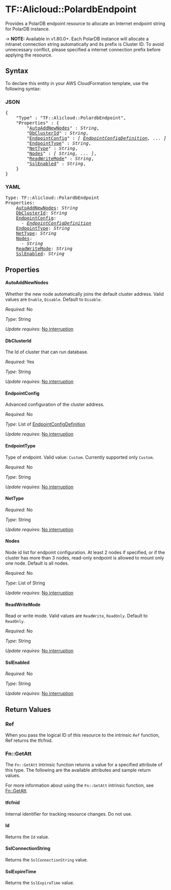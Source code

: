 # TF::Alicloud::PolardbEndpoint

Provides a PolarDB endpoint resource to allocate an Internet endpoint string for PolarDB instance.

-> **NOTE:** Available in v1.80.0+. Each PolarDB instance will allocate a intranet connection string automatically and its prefix is Cluster ID.
 To avoid unnecessary conflict, please specified a internet connection prefix before applying the resource.

## Syntax

To declare this entity in your AWS CloudFormation template, use the following syntax:

### JSON

<pre>
{
    "Type" : "TF::Alicloud::PolardbEndpoint",
    "Properties" : {
        "<a href="#autoaddnewnodes" title="AutoAddNewNodes">AutoAddNewNodes</a>" : <i>String</i>,
        "<a href="#dbclusterid" title="DbClusterId">DbClusterId</a>" : <i>String</i>,
        "<a href="#endpointconfig" title="EndpointConfig">EndpointConfig</a>" : <i>[ <a href="endpointconfigdefinition.md">EndpointConfigDefinition</a>, ... ]</i>,
        "<a href="#endpointtype" title="EndpointType">EndpointType</a>" : <i>String</i>,
        "<a href="#nettype" title="NetType">NetType</a>" : <i>String</i>,
        "<a href="#nodes" title="Nodes">Nodes</a>" : <i>[ String, ... ]</i>,
        "<a href="#readwritemode" title="ReadWriteMode">ReadWriteMode</a>" : <i>String</i>,
        "<a href="#sslenabled" title="SslEnabled">SslEnabled</a>" : <i>String</i>,
    }
}
</pre>

### YAML

<pre>
Type: TF::Alicloud::PolardbEndpoint
Properties:
    <a href="#autoaddnewnodes" title="AutoAddNewNodes">AutoAddNewNodes</a>: <i>String</i>
    <a href="#dbclusterid" title="DbClusterId">DbClusterId</a>: <i>String</i>
    <a href="#endpointconfig" title="EndpointConfig">EndpointConfig</a>: <i>
      - <a href="endpointconfigdefinition.md">EndpointConfigDefinition</a></i>
    <a href="#endpointtype" title="EndpointType">EndpointType</a>: <i>String</i>
    <a href="#nettype" title="NetType">NetType</a>: <i>String</i>
    <a href="#nodes" title="Nodes">Nodes</a>: <i>
      - String</i>
    <a href="#readwritemode" title="ReadWriteMode">ReadWriteMode</a>: <i>String</i>
    <a href="#sslenabled" title="SslEnabled">SslEnabled</a>: <i>String</i>
</pre>

## Properties

#### AutoAddNewNodes

Whether the new node automatically joins the default cluster address. Valid values are `Enable`, `Disable`. Default to `Disable`.

_Required_: No

_Type_: String

_Update requires_: [No interruption](https://docs.aws.amazon.com/AWSCloudFormation/latest/UserGuide/using-cfn-updating-stacks-update-behaviors.html#update-no-interrupt)

#### DbClusterId

The Id of cluster that can run database.

_Required_: Yes

_Type_: String

_Update requires_: [No interruption](https://docs.aws.amazon.com/AWSCloudFormation/latest/UserGuide/using-cfn-updating-stacks-update-behaviors.html#update-no-interrupt)

#### EndpointConfig

Advanced configuration of the cluster address.

_Required_: No

_Type_: List of <a href="endpointconfigdefinition.md">EndpointConfigDefinition</a>

_Update requires_: [No interruption](https://docs.aws.amazon.com/AWSCloudFormation/latest/UserGuide/using-cfn-updating-stacks-update-behaviors.html#update-no-interrupt)

#### EndpointType

Type of endpoint. Valid value: `Custom`. Currently supported only `Custom`.

_Required_: No

_Type_: String

_Update requires_: [No interruption](https://docs.aws.amazon.com/AWSCloudFormation/latest/UserGuide/using-cfn-updating-stacks-update-behaviors.html#update-no-interrupt)

#### NetType

_Required_: No

_Type_: String

_Update requires_: [No interruption](https://docs.aws.amazon.com/AWSCloudFormation/latest/UserGuide/using-cfn-updating-stacks-update-behaviors.html#update-no-interrupt)

#### Nodes

Node id list for endpoint configuration. At least 2 nodes if specified, or if the cluster has more than 3 nodes, read-only endpoint is allowed to mount only one node. Default is all nodes.

_Required_: No

_Type_: List of String

_Update requires_: [No interruption](https://docs.aws.amazon.com/AWSCloudFormation/latest/UserGuide/using-cfn-updating-stacks-update-behaviors.html#update-no-interrupt)

#### ReadWriteMode

Read or write mode. Valid values are `ReadWrite`, `ReadOnly`. Default to `ReadOnly`.

_Required_: No

_Type_: String

_Update requires_: [No interruption](https://docs.aws.amazon.com/AWSCloudFormation/latest/UserGuide/using-cfn-updating-stacks-update-behaviors.html#update-no-interrupt)

#### SslEnabled

_Required_: No

_Type_: String

_Update requires_: [No interruption](https://docs.aws.amazon.com/AWSCloudFormation/latest/UserGuide/using-cfn-updating-stacks-update-behaviors.html#update-no-interrupt)

## Return Values

### Ref

When you pass the logical ID of this resource to the intrinsic `Ref` function, Ref returns the tfcfnid.

### Fn::GetAtt

The `Fn::GetAtt` intrinsic function returns a value for a specified attribute of this type. The following are the available attributes and sample return values.

For more information about using the `Fn::GetAtt` intrinsic function, see [Fn::GetAtt](https://docs.aws.amazon.com/AWSCloudFormation/latest/UserGuide/intrinsic-function-reference-getatt.html).

#### tfcfnid

Internal identifier for tracking resource changes. Do not use.

#### Id

Returns the <code>Id</code> value.

#### SslConnectionString

Returns the <code>SslConnectionString</code> value.

#### SslExpireTime

Returns the <code>SslExpireTime</code> value.

